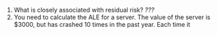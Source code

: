 1. What is closely associated with residual risk? _???_
2. You need to calculate the ALE for a server.  The value of the server is $3000, but has crashed 10 times in the past year. Each time it 
